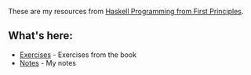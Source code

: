 These are my resources from [Haskell Programming from First Principles](https://haskellbook.com).

## What's here:

* [Exercises](/exercises) - Exercises from the book
* [Notes](/notes) - My notes
